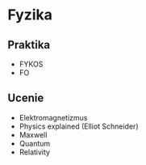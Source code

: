 # Fyzika

## Praktika
- FYKOS
- FO

## Ucenie
- Elektromagnetizmus
- Physics explained (Elliot Schneider)
- Maxwell
- Quantum
- Relativity